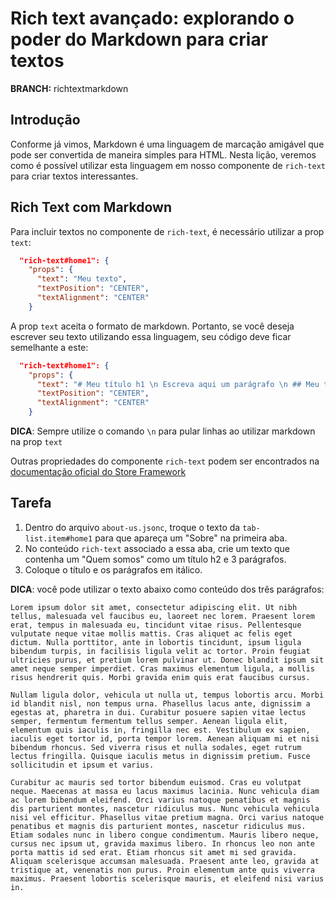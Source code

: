 # Rich text avançado: explorando o poder do Markdown para criar textos

**BRANCH:** richtextmarkdown

## Introdução

Conforme já vimos, Markdown é uma linguagem de marcação amigável que pode ser convertida de maneira simples para HTML. Nesta lição, veremos como é possível utilizar esta linguagem em nosso componente de `rich-text` para criar textos interessantes.

## Rich Text com Markdown

Para incluir textos no componente de `rich-text`, é necessário utilizar a prop `text`:

```json
  "rich-text#home1": {
    "props": {
      "text": "Meu texto",
      "textPosition": "CENTER",
      "textAlignment": "CENTER"
    }
```

A prop `text` aceita o formato de markdown. Portanto, se você deseja escrever seu texto utilizando essa linguagem, seu código deve ficar semelhante a este:

```json
  "rich-text#home1": {
    "props": {
      "text": "# Meu título h1 \n Escreva aqui um parágrafo \n ## Meu título h2 \n Escreva aqui seu segundo parágrafo \n Inclua aqui uma lista \n - Item 1 \n - Item 2 \n - Item3",
      "textPosition": "CENTER",
      "textAlignment": "CENTER"
    }
```

**DICA**: Sempre utilize o comando `\n` para pular linhas ao utilizar markdown na prop `text`

Outras propriedades do componente `rich-text` podem ser encontrados na [documentação oficial do Store Framework](https://vtex.io/docs/components/all/vtex.rich-text/)

## Tarefa

1. Dentro do arquivo `about-us.jsonc`, troque o texto da `tab-list.item#home1` para que apareça um "Sobre" na primeira aba.
2. No conteúdo `rich-text` associado a essa aba, crie um texto que contenha um "Quem somos" como um título h2 e 3 parágrafos.
3. Coloque o título e os parágrafos em itálico.

**DICA**: você pode utilizar o texto abaixo como conteúdo dos três parágrafos:

```
Lorem ipsum dolor sit amet, consectetur adipiscing elit. Ut nibh tellus, malesuada vel faucibus eu, laoreet nec lorem. Praesent lorem erat, tempus in malesuada eu, tincidunt vitae risus. Pellentesque vulputate neque vitae mollis mattis. Cras aliquet ac felis eget dictum. Nulla porttitor, ante in lobortis tincidunt, ipsum ligula bibendum turpis, in facilisis ligula velit ac tortor. Proin feugiat ultricies purus, et pretium lorem pulvinar ut. Donec blandit ipsum sit amet neque semper imperdiet. Cras maximus elementum ligula, a mollis risus hendrerit quis. Morbi gravida enim quis erat faucibus cursus.

Nullam ligula dolor, vehicula ut nulla ut, tempus lobortis arcu. Morbi id blandit nisl, non tempus urna. Phasellus lacus ante, dignissim a egestas at, pharetra in dui. Curabitur posuere sapien vitae lectus semper, fermentum fermentum tellus semper. Aenean ligula elit, elementum quis iaculis in, fringilla nec est. Vestibulum ex sapien, iaculis eget tortor id, porta tempor lorem. Aenean aliquam mi et nisi bibendum rhoncus. Sed viverra risus et nulla sodales, eget rutrum lectus fringilla. Quisque iaculis metus in dignissim pretium. Fusce sollicitudin et ipsum et varius.

Curabitur ac mauris sed tortor bibendum euismod. Cras eu volutpat neque. Maecenas at massa eu lacus maximus lacinia. Nunc vehicula diam ac lorem bibendum eleifend. Orci varius natoque penatibus et magnis dis parturient montes, nascetur ridiculus mus. Nunc vehicula vehicula nisi vel efficitur. Phasellus vitae pretium magna. Orci varius natoque penatibus et magnis dis parturient montes, nascetur ridiculus mus. Etiam sodales nunc in libero congue condimentum. Mauris libero neque, cursus nec ipsum ut, gravida maximus libero. In rhoncus leo non ante porta mattis id sed erat. Etiam rhoncus sit amet mi sed gravida. Aliquam scelerisque accumsan malesuada. Praesent ante leo, gravida at tristique at, venenatis non purus. Proin elementum ante quis viverra maximus. Praesent lobortis scelerisque mauris, et eleifend nisi varius in.
```


